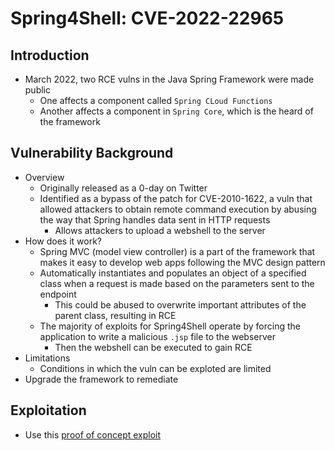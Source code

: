 # Spring4Shell: CVE-2022-22965


## Introduction
- March 2022, two RCE vulns in the Java Spring Framework were made public
	- One affects a component called `Spring CLoud Functions`
	- Another affects a component in `Spring Core`, which is the heard of the framework

## Vulnerability Background
- Overview
	- Originally released as a 0-day on Twitter
	- Identified as a bypass of the patch for CVE-2010-1622, a vuln that allowed attackers to obtain remote command execution by abusing the way that Spring handles data sent in HTTP requests
		- Allows attackers to upload a webshell to the server
- How does it work?
	- Spring MVC (model view controller) is a part of the framework that makes it easy to develop web apps following the MVC design pattern
	- Automatically instantiates and populates an object of a specified class when a request is made based on the parameters sent to the endpoint
		- This could be abused to overwrite important attributes of the parent class, resulting in RCE
	- The majority of exploits for Spring4Shell operate by forcing the application to write a malicious `.jsp` file to the webserver
		- Then the webshell can be executed to gain RCE
- Limitations
	- Conditions in which the vuln can be exploted are limited
- Upgrade the framework to remediate

## Exploitation
- Use this [proof of concept exploit](https://github.com/BobTheShoplifter/Spring4Shell-POC)
